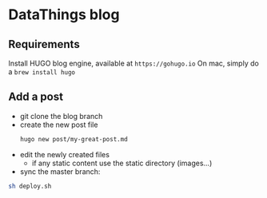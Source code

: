 # DataThings blog

## Requirements

Install HUGO blog engine, available at `https://gohugo.io`
On mac, simply do a `brew install hugo`

## Add a post

- git clone the blog branch
- create the new post file
  ```sh
  hugo new post/my-great-post.md
  ```
- edit the newly created files
  - if any static content use the static directory (images...)
- sync the master branch:
```sh
sh deploy.sh
```

